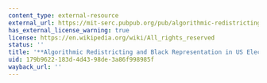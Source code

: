 ```yaml
---
content_type: external-resource
external_url: https://mit-serc.pubpub.org/pub/algorithmic-redistricting-in-us-elections/release/1
has_external_license_warning: true
license: https://en.wikipedia.org/wiki/All_rights_reserved
status: ''
title: '**Algorithmic Redistricting and Black Representation in US Elections**'
uid: 179b9622-183d-4d43-98de-3a86f998985f
wayback_url: ''
---
```

